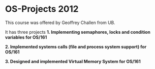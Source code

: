 OS-Projects 2012
=======
This course was offered by Geoffrey Challen from UB.

It has three projects 
**1. Implementing semaphores, locks and condition variables for OS/161**

**2. Implemented systems calls (file and process system support) for OS/161**

**3. Designed and implemented Virtual Memory System for OS/161**



